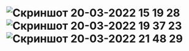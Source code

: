 # ![Скриншот 20-03-2022 15 19 28](https://user-images.githubusercontent.com/95398817/159156062-7b9e93f6-7f83-4443-95c8-f8cf1416b865.png)![Скриншот 20-03-2022 19 37 23](https://user-images.githubusercontent.com/95398817/159165116-9017ad7f-550b-4b10-8c98-fadd916412e6.png)![Скриншот 20-03-2022 21 48 29](https://user-images.githubusercontent.com/95398817/159170774-655a2dab-61f1-4881-8e64-cdf3df9acb5c.png)
